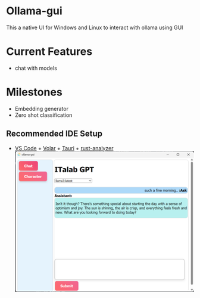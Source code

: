 # Ollama-gui
This a native UI for Windows and Linux to interact with ollama using GUI

# Current Features
- chat with models

# Milestones
- Embedding generator
- Zero shot classification
## Recommended IDE Setup

- [VS Code](https://code.visualstudio.com/) + [Volar](https://marketplace.visualstudio.com/items?itemName=Vue.volar) + [Tauri](https://marketplace.visualstudio.com/items?itemName=tauri-apps.tauri-vscode) + [rust-analyzer](https://marketplace.visualstudio.com/items?itemName=rust-lang.rust-analyzer)
![](https://github.com/QuantumNovice/ollama-gui/blob/master/demo.png?raw=true)
